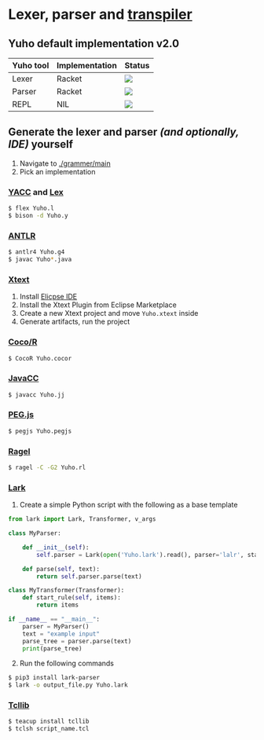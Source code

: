 # Lexer, parser and [transpiler](./transpiler)

## Yuho default implementation v2.0

| Yuho tool | Implementation | Status |
| :--- | :--- | :--- | 
| Lexer | Racket | ![](https://img.shields.io/badge/status-up-brightgreen) |
| Parser | Racket | ![](https://img.shields.io/badge/status-up-brightgreen) |
| REPL | NIL | ![](https://img.shields.io/badge/status-not%20implemented-ff3333) | 

## Generate the lexer and parser *(and optionally, IDE)* yourself

1. Navigate to [./grammer/main](../../grammer/main/)
2. Pick an implementation

### [YACC](https://silcnitc.github.io/yacc.html) and [Lex](https://wycwiki.readthedocs.io/en/latest/_static/compilers/lex.html)

```sh
$ flex Yuho.l
$ bison -d Yuho.y
```

### [ANTLR](https://www.antlr.org/)

```sh
$ antlr4 Yuho.g4
$ javac Yuho*.java
```

### [Xtext](https://eclipse.dev/Xtext/)

1. Install [Elicpse IDE](https://www.eclipse.org/downloads/)
2. Install the Xtext Plugin from Eclipse Marketplace
3. Create a new Xtext project and move `Yuho.xtext` inside
4. Generate artifacts, run the project

### [Coco/R](https://ssw.jku.at/Research/Projects/Coco/)

```sh
$ CocoR Yuho.cocor
```

### [JavaCC](https://javacc.github.io/javacc/)

```sh
$ javacc Yuho.jj
```

### [PEG.js](https://github.com/pegjs/pegjs)

```sh
$ pegjs Yuho.pegjs
```

### [Ragel](http://www.colm.net/open-source/ragel/)

```sh
$ ragel -C -G2 Yuho.rl
```

### [Lark](https://github.com/lark-parser/lark)

1. Create a simple Python script with the following as a base template

```py
from lark import Lark, Transformer, v_args

class MyParser:

    def __init__(self):
        self.parser = Lark(open('Yuho.lark').read(), parser='lalr', start='start_rule')

    def parse(self, text):
        return self.parser.parse(text)

class MyTransformer(Transformer):
    def start_rule(self, items):
        return items

if __name__ == "__main__":
    parser = MyParser()
    text = "example input"
    parse_tree = parser.parse(text)
    print(parse_tree)
```

2. Run the following commands

```sh
$ pip3 install lark-parser
$ lark -o output_file.py Yuho.lark
```

### [Tcllib](https://core.tcl-lang.org/tcllib/doc/tcllib-1-18/embedded/www/tcllib/files/apps/pt.html)

```sh
$ teacup install tcllib
$ tclsh script_name.tcl
```
